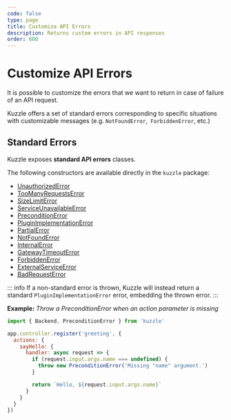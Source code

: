 ```yaml
---
code: false
type: page
title: Customize API Errors
description: Returns custom errors in API responses
order: 600
---
```


# Customize API Errors

<SinceBadge version="2.8.0" />
<CustomBadge type="error" text="Experimental: non-backward compatible changes or removal may occur in any future release."/>

It is possible to customize the errors that we want to return in case of failure of an API request.

Kuzzle offers a set of standard errors corresponding to specific situations with customizable messages (e.g. `NotFoundError`,` ForbiddenError`, etc.)

## Standard Errors

Kuzzle exposes **standard API errors** classes.

The following constructors are available directly in the `kuzzle` package:
  - [UnauthorizedError](/core/2/api/errors/types)
  - [TooManyRequestsError](/core/2/api/errors/types)
  - [SizeLimitError](/core/2/api/errors/types)
  - [ServiceUnavailableError](/core/2/api/errors/types)
  - [PreconditionError](/core/2/api/errors/types)
  - [PluginImplementationError](/core/2/api/errors/types)
  - [PartialError](/core/2/api/errors/types)
  - [NotFoundError](/core/2/api/errors/types)
  - [InternalError](/core/2/api/errors/types)
  - [GatewayTimeoutError](/core/2/api/errors/types)
  - [ForbiddenError](/core/2/api/errors/types)
  - [ExternalServiceError](/core/2/api/errors/types)
  - [BadRequestError](/core/2/api/errors/types)

::: info
If a non-standard error is thrown, Kuzzle will instead return a standard `PluginImplementationError` error, embedding the thrown error.
:::

**Example:** _Throw a PreconditionError when an action parameter is missing_
```js
import { Backend, PreconditionError } from 'kuzzle'

app.controller.register('greeting', {
  actions: {
    sayHello: {
      handler: async request => {
        if (request.input.args.name === undefined) {
          throw new PreconditionError('Missing "name" argument.')
        }

        return `Hello, ${request.input.args.name}`
      }
    }
  }
})
```

<!-- 
## Use preconfigured errors

@todo
-->
